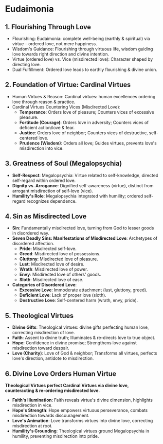 # Eudaimonia

## 1. Flourishing Through Love

* Flourishing: Eudaimonia: complete well-being (earthly & spiritual) via virtue – ordered love, not mere happiness.
* Wisdom's Guidance: Flourishing through virtuous life, wisdom guiding love towards right direction and divine intention.
* Virtue (ordered love) vs. Vice (misdirected love): Character shaped by directing love.
* Dual Fulfillment: Ordered love leads to earthly flourishing & divine union.

## 2. Foundation of Virtue: Cardinal Virtues

* Human Virtues & Reason: Cardinal virtues: human excellences ordering love through reason & practice.
* Cardinal Virtues Countering Vices (Misdirected Love):
  * **Temperance**: Orders love of pleasure; Counters vices of excessive pleasure.
  * **Fortitude (Courage)**: Orders love in adversity; Counters vices of deficient action/love & fear.
  * **Justice**: Orders love of neighbor; Counters vices of destructive, self-centered love.
  * **Prudence (Wisdom)**: Orders all love; Guides virtues, prevents love's misdirection into vice.

## 3. Greatness of Soul (Megalopsychia)

* **Self-Respect**: Megalopsychia: Virtue related to self-knowledge, directed self-regard within ordered love.
* **Dignity vs. Arrogance**: Dignified self-awareness (virtue), distinct from arrogant misdirection of self-love (vice).
* **Humility's Role**: Megalopsychia integrated with humility; ordered self-regard recognizes dependence.

## 4. Sin as Misdirected Love

* **Sin**: Fundamentally misdirected love, turning from God to lesser goods in disordered way.
* **Seven Deadly Sins: Manifestations of Misdirected Love**: Archetypes of disordered affection.
  * **Pride**: Misdirected self-love.
  * **Greed**: Misdirected love of possessions.
  * **Gluttony**: Misdirected love of pleasure.
  * **Lust**: Misdirected love of desire.
  * **Wrath**: Misdirected love of power.
  * **Envy**: Misdirected love of others' goods.
  * **Sloth**: Misdirected love of ease.
* **Categories of Disordered Love**:
  * **Excessive Love**: Immoderate attachment (lust, gluttony, greed).
  * **Deficient Love**: Lack of proper love (sloth).
  * **Destructive Love**: Self-centered harm (wrath, envy, pride).

## 5. Theological Virtues

* **Divine Gifts**: Theological virtues: divine gifts perfecting human love, correcting misdirection of love.
* **Faith**: Assent to divine truth; Illuminates & re-directs love to true object.
* **Hope**: Confidence in divine promise; Strengthens love against misdirection toward despair.
* **Love (Charity)**: Love of God & neighbor; Transforms all virtues, perfects love's direction, antidote to misdirection.

## 6. Divine Love Orders Human Virtue

**Theological Virtues perfect Cardinal Virtues via divine love, counteracting & re-ordering misdirected love.**

* **Faith's Illumination**: Faith reveals virtue's divine dimension, highlights misdirection in vice.
* **Hope's Strength**: Hope empowers virtuous perseverance, combats misdirection towards discouragement.
* **Love's Animation**: Love transforms virtues into divine love, correcting misdirection at root.
* **Humility's Grounding**: Theological virtues ground Megalopsychia in humility, preventing misdirection into pride.
